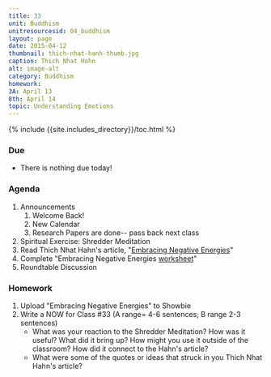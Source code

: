 ```yaml
---
title: 33
unit: Buddhism
unitresourcesid: 04_buddhism
layout: page
date: 2015-04-12
thumbnail: thich-nhat-hanh-thumb.jpg
caption: Thich Nhat Hahn
alt: image-alt
category: Buddhism
homework:  
3A: April 13
8th: April 14 
topic: Understanding Emotions
---
```


{% include {{site.includes_directory}}/toc.html %}

### Due 
* There is nothing due today!


### Agenda
1. Announcements
	1. Welcome Back!
	1. New Calendar
	1. Research Papers are done-- pass back next class
1. Spiritual Exercise: Shredder Meditation
2. Read Thich Nhat Hahn's article, "[Embracing Negative Energies](https://dl.dropboxusercontent.com/u/916107/teachdocs/row-buddhism-Embracing-Negative-energies.pdf)"
3. Complete "Embracing Negative Energies [worksheet](https://dl.dropboxusercontent.com/u/916107/teachdocs/row-buddhism-embracing-negative-energies-worksheet.pdf)"
4. Roundtable Discussion

### Homework
1. Upload "Embracing Negative Energies" to Showbie
2. Write a NOW for Class #33 (A range= 4-6 sentences; B range 2-3 sentences)
	- What was your reaction to the Shredder Meditation?  How was it useful?  What did it bring up?  How might you use it outside of the classroom?  How did it connect to the Hahn's article?
	- What were some of the quotes or ideas that struck in you Thich Nhat Hahn's article?




